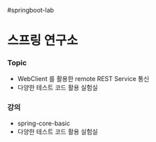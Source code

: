 #springboot-lab

# 스프링 연구소

### Topic
* WebClient 를 활용한 remote REST Service 통신
* 다양한 테스트 코드 활용 실험실


### 강의
* spring-core-basic
* 다양한 테스트 코드 활용 실험실
